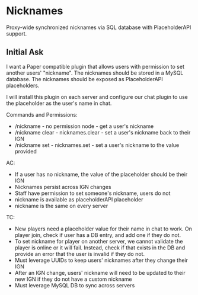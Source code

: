 # Nicknames
Proxy-wide synchronized nicknames via SQL database with PlaceholderAPI support.

## Initial Ask

I want a Paper compatible plugin that allows users with permission to set another users' "nickname". The nicknames should be stored in a MySQL database. The nicknames should be exposed as PlaceholderAPI placeholders.

I will install this plugin on each server and configure our chat plugin to use the placeholder as the user's name in chat.

Commands and Permissions:
- /nickname <user> - no permission node - get a user's nickname
- /nickname clear <user> - nicknames.clear - set a user's nickname back to their IGN
- /nickname set <user> <nickname> - nicknames.set - set a user's nickname to the value provided

AC:
- If a user has no nickname, the value of the placeholder should be their IGN
- Nicknames persist across IGN changes
- Staff have permission to set someone's nickname, users do not
- nickname is available as placeholderAPI placeholder
- nickname is the same on every server

TC:

- New players need a placeholder value for their name in chat to work. On player join, check if user has a DB entry, and add one if they do not.
- To set nickname for player on another server, we cannot validate the player is online or it will fail. Instead, check if that exists in the DB and provide an error that the user is invalid if they do not.
- Must leverage UUIDs to keep users' nicknames after they change their IGN
- After an IGN change, users' nickname will need to be updated to their new IGN if they do not have a custom nickname
- Must leverage MySQL DB to sync across servers
